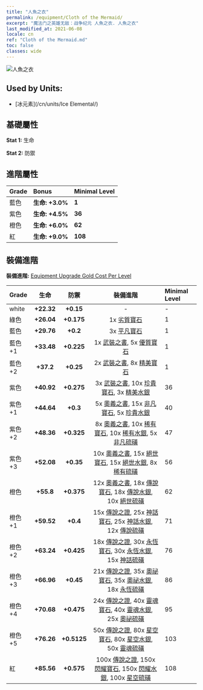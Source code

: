 ```yaml
---
title: "人魚之衣"
permalink: /equipment/Cloth of the Mermaid/
excerpt: "魔法门之英雄无敌：战争纪元 人魚之衣. 人魚之衣"
last_modified_at: 2021-06-08
locale: cn
ref: "Cloth of the Mermaid.md"
toc: false
classes: wide
---
```


  ![人魚之衣](/images/e/e_9034.png)

## Used by Units:

* [冰元素](/cn/units/Ice Elemental/) 


## 基礎屬性
 **Stat 1:** 生命

 **Stat 2:** 防禦

## 進階屬性

  |     Grade    |   Bonus | Minimal Level | 
  |:-------------|:--------|:--------------| 
  | 藍色 | **生命: +3.0%** | **1** | 
  | 紫色 | **生命: +4.5%** | **36** | 
  | 橙色 | **生命: +6.0%** | **62** | 
  | 紅 | **生命: +9.0%** | **108** | 


## 裝備進階
 **裝備進階:** [Equipment Upgrade Gold Cost Per Level](/equipment/EquipmentUpgradeCostPerLevel/) 

  |          Grade      | 生命 | 防禦 | 裝備進階 | Minimal Level |
  |:--------------------|:---------:|:---------:|:----------------:|:--------------|
  | white | **+22.32** | **+0.15** | - | - |
  | 綠色 | **+26.04** | **+0.175** | 1x [劣質寶石](/cn/Items/mat_4/) | 1 |
  | 藍色 | **+29.76** | **+0.2** | 3x [平凡寶石](/cn/Items/mat_10/) | 1 |
  | 藍色 +1 | **+33.48** | **+0.225** | 1x [武裝之書](/cn/Items/mat_18/), 5x [優質寶石](/cn/Items/mat_16/) | 1 |
  | 藍色 +2 | **+37.2** | **+0.25** | 2x [武裝之書](/cn/Items/mat_25/), 8x [精美寶石](/cn/Items/mat_23/) | 1 |
  | 紫色 | **+40.92** | **+0.275** | 3x [武裝之書](/cn/Items/mat_32/), 10x [珍貴寶石](/cn/Items/mat_30/), 3x [精美水銀](/cn/Items/mat_21/) | 36 |
  | 紫色 +1 | **+44.64** | **+0.3** | 5x [奧義之書](/cn/Items/mat_39/), 15x [非凡寶石](/cn/Items/mat_37/), 5x [珍貴水銀](/cn/Items/mat_28/) | 40 |
  | 紫色 +2 | **+48.36** | **+0.325** | 8x [奧義之書](/cn/Items/mat_46/), 10x [稀有寶石](/cn/Items/mat_44/), 10x [稀有水銀](/cn/Items/mat_42/), 5x [非凡硫磺](/cn/Items/mat_36/) | 47 |
  | 紫色 +3 | **+52.08** | **+0.35** | 10x [奧義之書](/cn/Items/mat_53/), 15x [絕世寶石](/cn/Items/mat_51/), 15x [絕世水銀](/cn/Items/mat_49/), 8x [稀有硫磺](/cn/Items/mat_43/) | 56 |
  | 橙色 | **+55.8** | **+0.375** | 12x [奧義之書](/cn/Items/mat_60/), 18x [傳說寶石](/cn/Items/mat_58/), 18x [傳說水銀](/cn/Items/mat_56/), 10x [絕世硫磺](/cn/Items/mat_50/) | 62 |
  | 橙色 +1 | **+59.52** | **+0.4** | 15x [傳說之證](/cn/Items/mat_67/), 25x [神話寶石](/cn/Items/mat_65/), 25x [神話水銀](/cn/Items/mat_63/), 12x [傳說硫磺](/cn/Items/mat_57/) | 71 |
  | 橙色 +2 | **+63.24** | **+0.425** | 18x [傳說之證](/cn/Items/mat_74/), 30x [永恆寶石](/cn/Items/mat_72/), 30x [永恆水銀](/cn/Items/mat_70/), 15x [神話硫磺](/cn/Items/mat_64/) | 76 |
  | 橙色 +3 | **+66.96** | **+0.45** | 21x [傳說之證](/cn/Items/mat_81/), 35x [奧祕寶石](/cn/Items/mat_79/), 35x [奧祕水銀](/cn/Items/mat_77/), 18x [永恆硫磺](/cn/Items/mat_71/) | 86 |
  | 橙色 +4 | **+70.68** | **+0.475** | 24x [傳說之證](/cn/Items/mat_88/), 40x [靈魂寶石](/cn/Items/mat_86/), 40x [靈魂水銀](/cn/Items/mat_84/), 25x [奧祕硫磺](/cn/Items/mat_78/) | 95 |
  | 橙色 +5 | **+76.26** | **+0.5125** | 50x [傳說之證](/cn/Items/mat_95/), 80x [星空寶石](/cn/Items/mat_93/), 80x [星空水銀](/cn/Items/mat_91/), 50x [靈魂硫磺](/cn/Items/mat_85/) | 103 |
  | 紅 | **+85.56** | **+0.575** | 100x [傳說之證](/cn/Items/mat_102/), 150x [閃耀寶石](/cn/Items/mat_100/), 150x [閃耀水銀](/cn/Items/mat_98/), 100x [星空硫磺](/cn/Items/mat_92/) | 108 |

